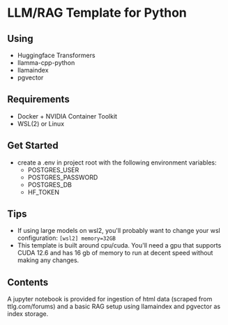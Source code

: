 # LLM/RAG Template for Python

## Using
- Huggingface Transformers
- llamma-cpp-python
- llamaindex
- pgvector

## Requirements
- Docker + NVIDIA Container Toolkit
- WSL(2) or Linux

## Get Started
- create a .env in project root with the following environment variables:
    - POSTGRES_USER
    - POSTGRES_PASSWORD
    - POSTGRES_DB
    - HF_TOKEN

## Tips
- If using large models on wsl2, you'll probably want to change your wsl configuration:
`[wsl2]
memory=32GB`
- This template is built around cpu/cuda. You'll need a gpu that supports CUDA 12.6 and has 16 gb of memory to run at decent speed without making any changes.

## Contents

A jupyter notebook is provided for ingestion of html data (scraped from ttlg.com/forums) and a basic RAG setup using llamaindex and pgvector as index storage.